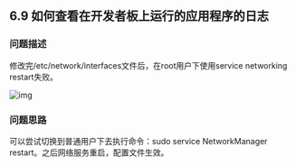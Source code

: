 ## 6.9 如何查看在开发者板上运行的应用程序的日志
### 问题描述
修改完/etc/network/interfaces文件后，在root用户下使用service networking restart失败。

![img](https://gitee.com/Atlas200DK/FAQ/raw/master/part6/img/6-9-1.png)


### 问题思路
可以尝试切换到普通用户下去执行命令：sudo service NetworkManager restart。之后网络服务重启，配置文件生效。

